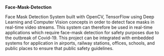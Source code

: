 **Face-Mask-Detection**

Face Mask Detection System built with OpenCV, TensorFlow using Deep Learning and Computer Vision concepts in order to detect face masks in real-time video streams.
This system can therefore be used in real-time applications which require face-mask detection for safety purposes due to the outbreak of Covid-19. This project can be integrated with embedded systems for application in airports, railway stations, offices, schools, and public places to ensure that public safety guidelines.
